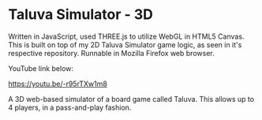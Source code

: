 # Taluva Simulator - 3D

Written in JavaScript, used THREE.js to utilize WebGL in HTML5 Canvas. This is built on top of my 2D Taluva Simulator game logic, as seen in it's respective repository. Runnable in Mozilla Firefox web browser.

YouTube link below:

https://youtu.be/-r95rTXw1m8

A 3D web-based simulator of a board game called Taluva. This allows up to 4 players, in a pass-and-play fashion.
